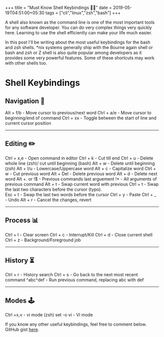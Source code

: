 +++
title = "Must Know Shell Keybindings 🐧🐚"
date = 2019-05-19T04:51:00+05:30
tags = ["cli","linux","zsh","bash"]
+++

A shell also known as the command line is one of the most important tools for any software developer.
You can do very complex things very quickly here.
Learning to use the shell efficiently can make your life much easier.

In this post I'll be writing about the most useful keybindings for the bash and zsh shells.
*nix systems generally ship with the Bourne again shell or bash and zsh or Z shell is also quite popular among developers as it provides some very powerful features.
Some of these shortcuts may work with other shells too.

# **Shell Keybindings**

## **Navigation** 🚀

Alt + f/b  - Move cursor to previous/next word
Ctrl + a/e - Move cursor to beginning/end of command
Ctrl + xx  - Toggle between the start of line and current cursor position

---

## **Editing** ✏️

Ctrl + x,e   - Open command in editor
Ctrl + k     - Cut till end
Ctrl + u     - Delete whole line (zsh)/ cut until beginning (bash)
Alt + w      - Delete until beginning (zsh)
Alt + l/u    - Lowercase/Uppercase word
Alt + c       - Capitalize word
Ctrl + w     - Cut previous word
Alt + Del    - Delete previous word
Alt + d        - Delete next word
Alt +. or !$ - Previous commands last arguement
!\*                - All arguments of previous command
Alt + t        - Swap current word with previous
Ctrl + t       - Swap the last two characters before the cursor (typo). <br>
Esc + t       - Swap the last two words before the cursor
Ctrl + y      - Paste
Ctrl + \_      - Undo
Alt + r        - Cancel the changes, revert

---

## **Process** 📊

Ctrl + l - Clear screen
Ctrl + c - Interrupt/Kill
Ctrl + d - Close current shell
Ctrl + z - Background/Foreground job

---

## **History** ⏳

Ctrl + r   - History search
Ctrl + s   - Go back to the next most recent command
^abc­^­def   - Run previous command, replacing abc with def

---

## **Modes** 🕹️

Ctrl +x,v - vi mode (zsh)
set -o vi - Vi mode

If you know any other useful keybindings, feel free to comment below.
GitHub gist [here](https://gist.github.com/9c6d607e160b0439a186d4fbd1bd81df).
